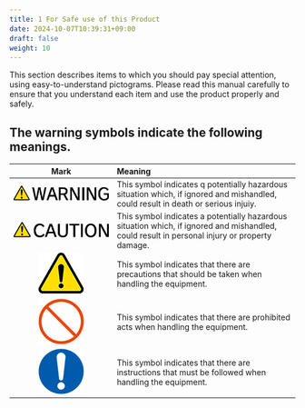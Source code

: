 ```yaml
---
title: 1 For Safe use of this Product
date: 2024-10-07T10:39:31+09:00
draft: false
weight: 10
---
```


This section describes items to which you should pay special attention, using easy-to-understand pictograms. Please read this manual carefully to ensure that you understand each item and use the product properly and safely.

## The warning symbols indicate the following meanings.
| Mark | Meaning |
| :---: | :--- |
| ![Warning](images/Warning_en.png) | This symbol indicates q potentially hazardous situation which, if ignored and mishandled, could result in death or serious injuiy. |
| ![Caution](images/Caution_en.png) | This symbol indicates a potentially hazardous situation which, if ignored and mishandled, could result in personal injury or property damage. |
| ![Mark01](images/Mark_01.png) | This symbol indicates that there are precautions that should be taken when handling the equipment. |
| ![Mark03](images/Mark_03.png) | This symbol indicates that there are prohibited acts when handling the equipment. |
| ![Mark02](images/Mark_02.png) | This symbol indicates that there are instructions that must be followed when handling the equipment. |
